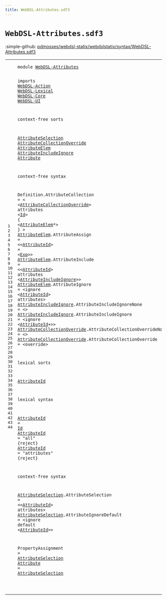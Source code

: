 ```yaml
---
title: WebDSL-Attributes.sdf3
---
```


# `WebDSL-Attributes.sdf3`

:simple-github: [pdmosses/webdsl-statix/webdslstatix/syntax/WebDSL-Attributes.sdf3]

[pdmosses/webdsl-statix/webdslstatix/syntax/WebDSL-Attributes.sdf3]: https://github.com/pdmosses/webdsl-statix/blob/master/webdslstatix/syntax/WebDSL-Attributes.sdf3 "The source file on GitHub"

<div class="sdf3"><table class="highlighttable"><tbody><tr><td class="linenos"><div class="linenodiv"><pre><span></span>1
2
3
4
5
6
7
8
9
10
11
12
13
14
15
16
17
18
19
20
21
22
23
24
25
26
27
28
29
30
31
32
33
34
35
36
37
38
39
40
41
42
43
44
</pre></div></td>
<td class="code"><pre><code><span class="keyword">module</span> <a href="../webdsl-statix.sdf3#WebDSL-Attributes_85_102" id="WebDSL-Attributes_7_24" title="Referenced at ../webdsl-statix.sdf3 line 7">WebDSL-Attributes</a>

<span class="keyword">imports</span>
  <a href="../WebDSL-Action.sdf3#WebDSL-Action_7_20" id="WebDSL-Action_36_49" title="Defined at ../WebDSL-Action.sdf3 line 1">WebDSL-Action</a>
  <a href="../WebDSL-Lexical.sdf3#WebDSL-Lexical_7_21" id="WebDSL-Lexical_52_66" title="Defined at ../WebDSL-Lexical.sdf3 line 1">WebDSL-Lexical</a>
  <a href="../WebDSL-Core.sdf3#WebDSL-Core_7_18" id="WebDSL-Core_69_80" title="Defined at ../WebDSL-Core.sdf3 line 1">WebDSL-Core</a>
  <a href="../WebDSL-UI.sdf3#WebDSL-UI_7_16" id="WebDSL-UI_83_92" title="Defined at ../WebDSL-UI.sdf3 line 1">WebDSL-UI</a>

<span class="keyword">context-free sorts</span>

  <a href="#AttributeSelection_1196_1214" id="AttributeSelection_116_134" title="Referenced at line 44">AttributeSelection</a> <a href="#AttributeCollectionOverride_274_301" id="AttributeCollectionOverride_135_162" title="Referenced at line 16">AttributeCollectionOverride</a> <a href="#AttributeElem_328_341" id="AttributeElem_163_176" title="Referenced at line 17">AttributeElem</a> <a href="#AttributeIncludeIgnore_474_496" id="AttributeIncludeIgnore_177_199" title="Referenced at line 21">AttributeIncludeIgnore</a> <a href="../WebDSL-JavaScript.sdf3#Attribute_266_275" id="Attribute_200_209" title="Referenced at ../WebDSL-JavaScript.sdf3 line 17; ../WebDSL-UI.sdf3 line 496">Attribute</a>

<span class="keyword">context-free syntax</span>

  <span id="Definition_234_244" title="Not referenced locally, nor via imports">Definition</span>.<span class="cons_Constructor"><span id="AttributeCollection_245_264" title="Not referenced locally, nor via imports">AttributeCollection</span></span> = &lt;
    &lt;<a href="#AttributeCollectionOverride_135_162" id="AttributeCollectionOverride_274_301" title="Defined at line 11, 25, 26">AttributeCollectionOverride</a>&gt; <span class="cons_String">attributes</span> &lt;<a href="../WebDSL-Lexical.sdf3#Id_86_88" id="Id_315_317" title="Defined at ../WebDSL-Lexical.sdf3 line 5, 16">Id</a>&gt; <span class="cons_String">{</span>
      &lt;<a href="#AttributeElem_163_176" id="AttributeElem_328_341" title="Defined at line 11, 20, 21, 22">AttributeElem</a>*&gt;
    <span class="cons_String">}</span>
  &gt;
  <a href="#AttributeElem_328_341" id="AttributeElem_356_369" title="Referenced at line 17">AttributeElem</a>.<span class="cons_Constructor"><span id="AttributeAssign_370_385" title="Not referenced locally, nor via imports">AttributeAssign</span></span> = &lt;&lt;<a href="#AttributeId_854_865" id="AttributeId_390_401" title="Defined at line 30, 34, 35, 36">AttributeId</a>&gt; <span class="cons_String">=</span> &lt;<a href="../WebDSL-UI.sdf3#Exp_13248_13251" id="Exp_406_409" title="Defined at ../WebDSL-UI.sdf3 line 469, 517">Exp</a>&gt;&gt;
  <a href="#AttributeElem_328_341" id="AttributeElem_414_427" title="Referenced at line 17">AttributeElem</a>.<span class="cons_Constructor"><span id="AttributeInclude_428_444" title="Not referenced locally, nor via imports">AttributeInclude</span></span> = &lt;&lt;<a href="#AttributeId_854_865" id="AttributeId_449_460" title="Defined at line 30, 34, 35, 36">AttributeId</a>&gt; <span class="cons_String">attributes</span> &lt;<a href="#AttributeIncludeIgnore_177_199" id="AttributeIncludeIgnore_474_496" title="Defined at line 11, 23, 24">AttributeIncludeIgnore</a>&gt;&gt;
  <a href="#AttributeElem_328_341" id="AttributeElem_501_514" title="Referenced at line 17">AttributeElem</a>.<span class="cons_Constructor"><span id="AttributeIgnore_515_530" title="Not referenced locally, nor via imports">AttributeIgnore</span></span> = &lt;<span class="cons_String">ignore</span> &lt;<a href="#AttributeId_854_865" id="AttributeId_542_553" title="Defined at line 30, 34, 35, 36">AttributeId</a>&gt; <span class="cons_String">attributes</span>&gt;
  <a href="#AttributeIncludeIgnore_474_496" id="AttributeIncludeIgnore_569_591" title="Referenced at line 21">AttributeIncludeIgnore</a>.<span class="cons_Constructor"><span id="AttributeIncludeIgnoreNone_592_618" title="Not referenced locally, nor via imports">AttributeIncludeIgnoreNone</span></span> = &lt;&gt;
  <a href="#AttributeIncludeIgnore_474_496" id="AttributeIncludeIgnore_626_648" title="Referenced at line 21">AttributeIncludeIgnore</a>.<span class="cons_Constructor"><span id="AttributeIncludeIgnore_649_671" title="Not referenced locally, nor via imports">AttributeIncludeIgnore</span></span> = &lt;<span class="cons_String">ignore</span> &lt;<a href="#AttributeId_854_865" id="AttributeId_683_694" title="Defined at line 30, 34, 35, 36">AttributeId</a>+&gt;&gt;
  <a href="#AttributeCollectionOverride_274_301" id="AttributeCollectionOverride_700_727" title="Referenced at line 16">AttributeCollectionOverride</a>.<span class="cons_Constructor"><span id="AttributeCollectionOverrideNone_728_759" title="Not referenced locally, nor via imports">AttributeCollectionOverrideNone</span></span> = &lt;&gt;
  <a href="#AttributeCollectionOverride_274_301" id="AttributeCollectionOverride_767_794" title="Referenced at line 16">AttributeCollectionOverride</a>.<span class="cons_Constructor"><span id="AttributeCollectionOverride_795_822" title="Not referenced locally, nor via imports">AttributeCollectionOverride</span></span> = &lt;<span class="cons_String">override</span>&gt;

<span class="keyword">lexical sorts</span>

  <a href="#AttributeId_1125_1136" id="AttributeId_854_865" title="Referenced at line 41">AttributeId</a>

<span class="keyword">lexical syntax</span>

  <a href="#AttributeId_1125_1136" id="AttributeId_885_896" title="Referenced at line 41">AttributeId</a> = <a href="../WebDSL-Lexical.sdf3#Id_86_88" id="Id_899_901" title="Defined at ../WebDSL-Lexical.sdf3 line 5, 16">Id</a>
  <a href="#AttributeId_1125_1136" id="AttributeId_904_915" title="Referenced at line 41">AttributeId</a> = <span class="cons_Lit">"all"</span> {<span class="keyword">reject</span>}
  <a href="#AttributeId_1125_1136" id="AttributeId_935_946" title="Referenced at line 41">AttributeId</a> = <span class="cons_Lit">"attributes"</span> {<span class="keyword">reject</span>}

<span class="keyword">context-free syntax</span>

  <a href="#AttributeSelection_1196_1214" id="AttributeSelection_995_1013" title="Referenced at line 44">AttributeSelection</a>.<span class="cons_Constructor"><span id="AttributeSelection_1014_1032" title="Not referenced locally, nor via imports">AttributeSelection</span></span> = &lt;&lt;<a href="#AttributeId_854_865" id="AttributeId_1037_1048" title="Defined at line 30, 34, 35, 36">AttributeId</a>&gt; <span class="cons_String">attributes</span>&gt;
  <a href="#AttributeSelection_1196_1214" id="AttributeSelection_1064_1082" title="Referenced at line 44">AttributeSelection</a>.<span class="cons_Constructor"><span id="AttributeIgnoreDefault_1083_1105" title="Not referenced locally, nor via imports">AttributeIgnoreDefault</span></span> = &lt;<span class="cons_String">ignore</span> <span class="cons_String">default</span> &lt;<a href="#AttributeId_854_865" id="AttributeId_1125_1136" title="Defined at line 30, 34, 35, 36">AttributeId</a>&gt;&gt;

  <span id="PropertyAssignment_1142_1160" title="Not referenced locally, nor via imports">PropertyAssignment</span> = <a href="#AttributeSelection_116_134" id="AttributeSelection_1163_1181" title="Defined at line 11, 40, 41">AttributeSelection</a>
  <a href="../WebDSL-JavaScript.sdf3#Attribute_266_275" id="Attribute_1184_1193" title="Referenced at ../WebDSL-JavaScript.sdf3 line 17; ../WebDSL-UI.sdf3 line 496">Attribute</a> = <a href="#AttributeSelection_116_134" id="AttributeSelection_1196_1214" title="Defined at line 11, 40, 41">AttributeSelection</a>

</code></pre></td></tr></tbody></table></div>